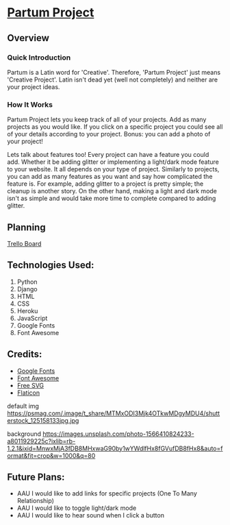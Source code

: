 # [Partum Project](https://partum-project.herokuapp.com/)

## Overview

### Quick Introduction

Partum is a Latin word for 'Creative'. Therefore, 'Partum Project' just means 'Creative Project'. Latin isn't dead yet (well not completely) and neither are your project ideas.

### How It Works

Partum Project lets you keep track of all of your projects. Add as many projects as you would like. If you click on a specific project you could see all of your details according to your project. Bonus: you can add a photo of your project! 

Lets talk about features too! Every project can have a feature you could add. Whether it be adding glitter or implementing a light/dark mode feature to your website. It all depends on your type of project. Similarly to projects, you can add as many features as you want and say how complicated the feature is. For example, adding glitter to a project is pretty simple; the cleanup is another story. On the other hand, making a light and dark mode isn't as simple and would take more time to complete compared to adding glitter.

## Planning

[Trello Board](https://trello.com/b/EbFi4PuS/unit-3-project)

## Technologies Used:
1. Python
2. Django
3. HTML
4. CSS
5. Heroku
6. JavaScript
7. Google Fonts
8. Font Awesome


## Credits:

- [Google Fonts](https://fonts.google.com/specimen/Kaushan+Script?preview.size=58&category=Handwriting#standard-styles)
- [Font Awesome](https://fontawesome.com)
- [Free SVG](https://freesvg.org/search?query=ideas&q=ideas&page=4)
- [Flaticon](https://www.flaticon.com/)

default img
https://psmag.com/.image/t_share/MTMxODI3Mjk4OTkwMDgyMDU4/shutterstock_125158133jpg.jpg

background
https://images.unsplash.com/photo-1566410824233-a8011929225c?ixlib=rb-1.2.1&ixid=MnwxMjA3fDB8MHxwaG90by1wYWdlfHx8fGVufDB8fHx8&auto=format&fit=crop&w=1000&q=80



## Future Plans:
- AAU I would like to add links for specific projects (One To Many Relationship)
- AAU I would like to toggle light/dark mode
- AAU I would like to hear sound when I click a button
